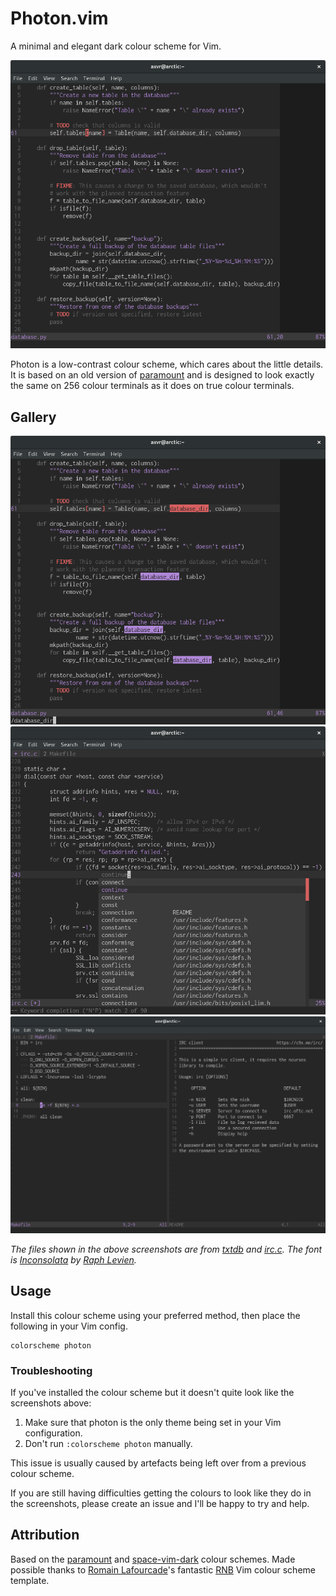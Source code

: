 # Photon.vim

A minimal and elegant dark colour scheme for Vim.

![photon.vim](https://github.com/axvr/photon.vim/raw/images/photon1.png)

Photon is a low-contrast colour scheme, which cares about the little details.
It is based on an old version of [paramount](https://github.com/owickstrom/vim-colors-paramount)
and is designed to look exactly the same on 256 colour terminals as it does on
true colour terminals.

## Gallery

<!-- ![](https://github.com/axvr/photon.vim/raw/images/photon1.png) -->
![](https://github.com/axvr/photon.vim/raw/images/photon2.png)
![](https://github.com/axvr/photon.vim/raw/images/photon3.png)
![](https://github.com/axvr/photon.vim/raw/images/photon4.png)

_The files shown in the above screenshots are from
[txtdb](https://github.com/axvr/txtdb) and [irc.c](https://c9x.me/irc/). The
font is [Inconsolata](https://levien.com/type/myfonts/inconsolata.html) by
[Raph Levien](https://levien.com/)._

## Usage

Install this colour scheme using your preferred method, then place the
following in your Vim config.

```vim
colorscheme photon
```

### Troubleshooting

If you've installed the colour scheme but it doesn't quite look like the
screenshots above:

1. Make sure that photon is the only theme being set in your Vim configuration.
2. Don't run `:colorscheme photon` manually.

This issue is usually caused by artefacts being left over from a previous
colour scheme.

If you are still having difficulties getting the colours to look like they do
in the screenshots, please create an issue and I'll be happy to try and help.

## Attribution

Based on the [paramount][] and [space-vim-dark][] colour schemes. Made possible
thanks to [Romain Lafourcade][]'s fantastic [RNB][] Vim colour scheme template.

[paramount]: https://github.com/owickstrom/vim-colors-paramount
[space-vim-dark]: https://github.com/liuchengxu/space-vim-dark
[Romain Lafourcade]: https://github.com/romainl
[RNB]: https://gist.github.com/romainl/5cd2f4ec222805f49eca
